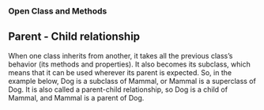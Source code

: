 ### Open Class and Methods

## Parent - Child relationship 

When one class inherits from another, it takes all the previous class’s behavior (its methods and properties). It also becomes its subclass, which means that it can be used wherever its parent is expected. So, in the example below, Dog is a subclass of Mammal, or Mammal is a superclass of Dog. It is also called a parent-child relationship, so Dog is a child of Mammal, and Mammal is a parent of Dog. 


